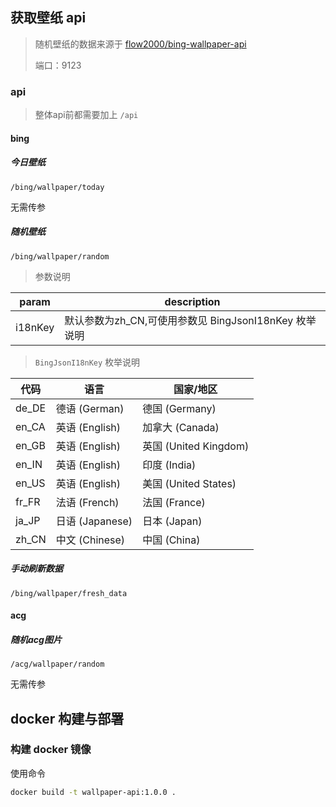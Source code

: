 ## 获取壁纸 api
> 随机壁纸的数据来源于 [flow2000/bing-wallpaper-api](https://github.com/flow2000/bing-wallpaper-api/tree/master/data)
>
> 端口：9123

### api

> 整体api前都需要加上 `/api`

#### bing

##### 今日壁纸

~~~
/bing/wallpaper/today
~~~

无需传参

##### 随机壁纸
~~~
/bing/wallpaper/random
~~~

> 参数说明

| param   | description                            |
|---------|----------------------------------------|
| i18nKey | 默认参数为zh_CN,可使用参数见 BingJsonI18nKey 枚举说明 |

> `BingJsonI18nKey` 枚举说明

| 代码    | 语言            | 国家/地区               |
| ----- | ------------- | ------------------- |
| de_DE | 德语 (German)   | 德国 (Germany)        |
| en_CA | 英语 (English)  | 加拿大 (Canada)        |
| en_GB | 英语 (English)  | 英国 (United Kingdom) |
| en_IN | 英语 (English)  | 印度 (India)          |
| en_US | 英语 (English)  | 美国 (United States)  |
| fr_FR | 法语 (French)   | 法国 (France)         |
| ja_JP | 日语 (Japanese) | 日本 (Japan)          |
| zh_CN | 中文 (Chinese)  | 中国 (China)          |

##### 手动刷新数据
~~~
/bing/wallpaper/fresh_data
~~~

#### acg

##### 随机acg图片

~~~
/acg/wallpaper/random
~~~

无需传参

## docker 构建与部署
### 构建 docker 镜像
使用命令
~~~ bash
docker build -t wallpaper-api:1.0.0 .
~~~

